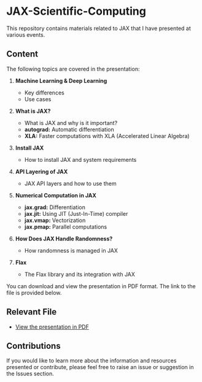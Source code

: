 # JAX-Scientific-Computing

This repository contains materials related to JAX that I have presented at various events.

## Content
The following topics are covered in the presentation:
1. **Machine Learning & Deep Learning**
   - Key differences
   - Use cases

2. **What is JAX?**
   - What is JAX and why is it important?
   - **autograd:** Automatic differentiation
   - **XLA:** Faster computations with XLA (Accelerated Linear Algebra)

3. **Install JAX**
   - How to install JAX and system requirements

4. **API Layering of JAX**
   - JAX API layers and how to use them

5. **Numerical Computation in JAX**
   - **jax.grad:** Differentiation
   - **jax.jit:** Using JIT (Just-In-Time) compiler
   - **jax.vmap:** Vectorization
   - **jax.pmap:** Parallel computations

6. **How Does JAX Handle Randomness?**
   - How randomness is managed in JAX

7. **Flax**
   - The Flax library and its integration with JAX

You can download and view the presentation in PDF format. The link to the file is provided below.

## Relevant File
- [View the presentation in PDF](https://github.com/rumeysskara/JAX-Scientific-Computing/blob/main/JAX.pdf)

## Contributions
If you would like to learn more about the information and resources presented or contribute, please feel free to raise an issue or suggestion in the Issues section.
